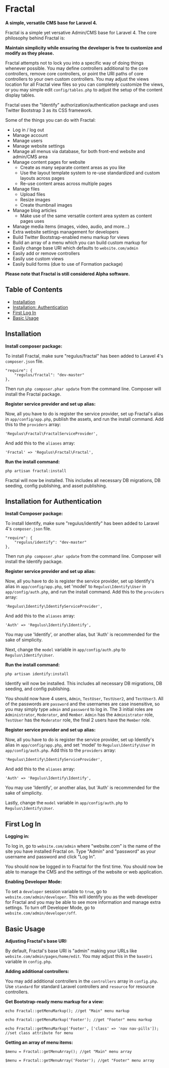 Fractal
=======

**A simple, versatile CMS base for Laravel 4.**

Fractal is a simple yet versative Admin/CMS base for Laravel 4. The core philosophy behind Fractal is:

**Maintain simplicity while ensuring the developer is free to customize and modify as they please.**

Fractal attempts not to lock you into a specific way of doing things whenever possible. You may define controllers additional to the core controllers, remove core controllers, or point the URI paths of core controllers to your own custom controllers. You may adjust the views location for all Fractal view files so you can completely customize the views, or you may simple edit `config/tables.php` to adjust the setup of the content display tables.

Fractal uses the "Identify" authorization/authentication package and uses Twitter Bootstrap 3 as its CSS framework.

Some of the things you can do with Fractal:

- Log in / log out
- Manage account
- Manage users
- Manage website settings
- Manage all menus via database, for both front-end website and admin/CMS area
- Manage content pages for website
	- Create as many separate content areas as you like
	- Use the layout template system to re-use standardized and custom layouts across pages
	- Re-use content areas across multiple pages
- Manage files
	- Upload files
	- Resize images
	- Create thumbnail images
- Manage blog articles
	- Make use of the same versatile content area system as content pages uses
- Manage media items (images, video, audio, and more...)
- Extra website settings management for developers
- Build Twitter Bootstrap-enabled menu markup for views
- Build an array of a menu which you can build custom markup for
- Easily change base URI which defaults to `website.com/admin`
- Easily add or remove controllers
- Easily use custom views
- Easily build forms (due to use of Formation package)

**Please note that Fractal is still considered Alpha software.**

## Table of Contents

- [Installation](#installation)
- [Installation: Authentication](#auth-installation)
- [First Log In](#first-log-in)
- [Basic Usage](#basic-usage)

<a name="installation"></a>
## Installation

**Install composer package:**

To install Fractal, make sure "regulus/fractal" has been added to Laravel 4's `composer.json` file.

	"require": {
		"regulus/fractal": "dev-master"
	},

Then run `php composer.phar update` from the command line. Composer will install the Fractal package.

**Register service provider and set up alias:**

Now, all you have to do is register the service provider, set up Fractal's alias in `app/config/app.php`, publish the assets, and run the install command. Add this to the `providers` array:

	'Regulus\Fractal\FractalServiceProvider',

And add this to the `aliases` array:

	'Fractal' => 'Regulus\Fractal\Fractal',

**Run the install command:**

	php artisan fractal:install

Fractal will now be installed. This includes all necessary DB migrations, DB seeding, config publishing, and asset publishing.

<a name="auth-installation"></a>
## Installation for Authentication

**Install Composer package:**

To install Identify, make sure "regulus/identify" has been added to Laravel 4's `composer.json` file.

	"require": {
		"regulus/identify": "dev-master"
	},

Then run `php composer.phar update` from the command line. Composer will install the Identify package.

**Register service provider and set up alias:**

Now, all you have to do is register the service provider, set up Identify's alias in `app/config/app.php`, set 'model' to `Regulus\Identify\User` in `app/config/auth.php`, and run the install command. Add this to the `providers` array:

	'Regulus\Identify\IdentifyServiceProvider',

And add this to the `aliases` array:

	'Auth' => 'Regulus\Identify\Identify',

You may use 'Identify', or another alias, but 'Auth' is recommended for the sake of simplicity.

Next, change the `model` variable in `app/config/auth.php` to `Regulus\Identify\User`.

**Run the install command:**

	php artisan identify:install

Identify will now be installed. This includes all necessary DB migrations, DB seeding, and config publishing.

You should now have 4 users, `Admin`, `TestUser`, `TestUser2`, and `TestUser3`. All of the passwords are `password` and the usernames are case insensitive, so you may simply type `admin` and `password` to log in. The 3 initial roles are `Administrator`, `Moderator`, and `Member`. `Admin` has the `Administrator` role, `TestUser` has the `Moderator` role, the final 2 users have the `Member` role.

**Register service provider and set up alias:**

Now, all you have to do is register the service provider, set up Identify's alias in `app/config/app.php`, and set 'model' to `Regulus\Identify\User` in `app/config/auth.php`. Add this to the `providers` array:

	'Regulus\Identify\IdentifyServiceProvider',

And add this to the `aliases` array:

	'Auth' => 'Regulus\Identify\Identify',

You may use 'Identify', or another alias, but 'Auth' is recommended for the sake of simplicity.

Lastly, change the `model` variable in `app/config/auth.php` to `Regulus\Identify\User`.

<a name="first-log-in"></a>
## First Log In

**Logging in:**

To log in, go to `website.com/admin` where "website.com" is the name of the site you have installed Fractal on. Type "Admin" and "password" as your username and password and click "Log In".

You should now be logged in to Fractal for the first time. You should now be able to manage the CMS and the settings of the website or web application.

**Enabling Developer Mode:**

To set a `developer` session variable to `true`, go to `website.com/admin/developer`. This will identify you as the web developer for Fractal and you may be able to see more information and manage extra settings. To turn off Developer Mode, go to `website.com/admin/developer/off`.

<a name="basic-usage"></a>
## Basic Usage

**Adjusting Fractal's base URI:**

By default, Fractal's base URI is "admin" making your URLs like `website.com/admin/pages/home/edit`. You may adjust this in the `baseUri` variable in `config.php`.

**Adding additional controllers:**

You may add additional controllers in the `controllers` array in `config.php`. Use `standard` for standard Laravel controllers and `resource` for resource controllers.

**Get Bootstrap-ready menu markup for a view:**

	echo Fractal::getMenuMarkup(); //get "Main" menu markup

	echo Fractal::getMenuMarkup('Footer'); //get "Footer" menu markup

	echo Fractal::getMenuMarkup('Footer', ['class' => 'nav nav-pills']); //set class attribute for menu

**Getting an array of menu items:**

	$menu = Fractal::getMenuArray(); //get "Main" menu array

	$menu = Fractal::getMenuArray('Footer'); //get "Footer" menu array